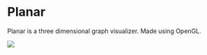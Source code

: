 # Planar
Planar is a three dimensional graph visualizer. Made using OpenGL.

![]([https://github.com/Shivar-J/Sorting-Visualizer/blob/main/sorting.gif](https://github.com/Shivar-J/Planar/blob/main/GIFs/3DVisualizer_ScUhiq3K6R.gif)https://github.com/Shivar-J/Planar/blob/main/GIFs/3DVisualizer_ScUhiq3K6R.gif)
